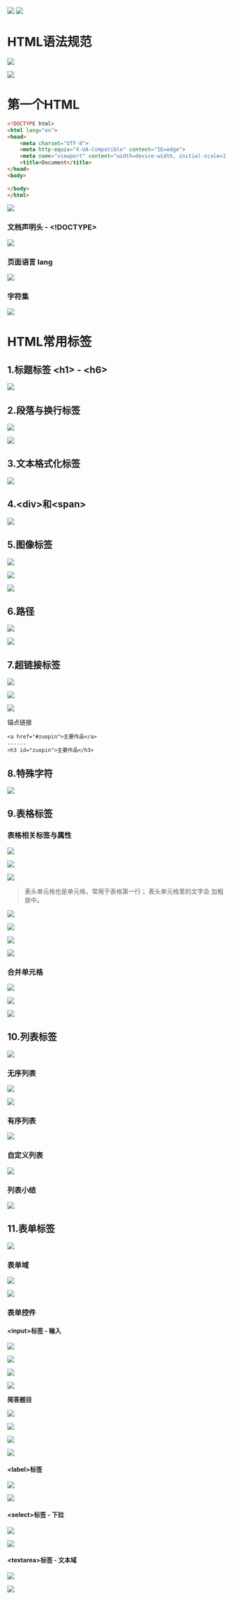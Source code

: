 ![](media_002/001_1.png)
![](media_002/001_2.png)

# HTML语法规范

![](media_002/002.png)

![](media_002/003.png)


# 第一个HTML

```html
<!DOCTYPE html>
<html lang="en">
<head>
    <meta charset="UTF-8">
    <meta http-equiv="X-UA-Compatible" content="IE=edge">
    <meta name="viewport" content="width=device-width, initial-scale=1.0">
    <title>Document</title>
</head>
<body>
    
</body>
</html>
```

![](media_002/004.png)

### 文档声明头 - \<!DOCTYPE>

![](media_002/005.png)

### 页面语言 lang

![](media_002/006.png)

### 字符集

![](media_002/007.png)

# HTML常用标签

## 1.标题标签 \<h1> - \<h6>

![](media_002/008.png)

## 2.段落与换行标签

![](media_002/009.png)

![](media_002/010.png)

## 3.文本格式化标签

![](media_002/011.png)


## 4.\<div>和\<span>

![](media_002/012.png)

## 5.图像标签

![](media_002/013.png)

![](media_002/014.png)

![](media_002/015.png)

## 6.路径

![](media_002/016.png)

![](media_002/017.png)

## 7.超链接标签

![](media_002/018.png)

![](media_002/019.png)

![](media_002/020.png)

锚点链接
```
<a href="#zuopin">主要作品</a>
......
<h3 id="zuopin">主要作品</h3>
```

## 8.特殊字符

![](media_002/021.png)


## 9.表格标签

### 表格相关标签与属性

![](media_002/022.png)

![](media_002/023.png)

![](media_002/024.png)


> 表头单元格也是单元格，常用于表格第一行；
> 表头单元格里的文字会 加粗 居中。

![](media_002/025.png)

![](media_002/026.png)

![](media_002/027.png)

![](media_002/028.png)

### 合并单元格

![](media_002/029.png)

![](media_002/030.png)

![](media_002/031.png)


## 10.列表标签

![](media_002/032.png)

### 无序列表

![](media_002/033.png)

![](media_002/034.png)


### 有序列表

![](media_002/035.png)

### 自定义列表

![](media_002/036.png)

### 列表小结

![](media_002/037.png)


## 11.表单标签

![](media_002/038.png)

### 表单域

![](media_002/039.png)

![](media_002/040.png)

### 表单控件

#### \<input>标签 - 输入

![](media_002/041.png)

![](media_002/042.png)

![](media_002/043.png)

![](media_002/044.png)

**简答题目**

![](media_002/045.png)

![](media_002/046.png)

![](media_002/047.png)

![](media_002/048.png)

#### \<label>标签

![](media_002/049.png)

![](media_002/050.png)

#### \<select>标签 - 下拉

![](media_002/051.png)

![](media_002/052.png)

#### \<textarea>标签 - 文本域

![](media_002/053.png)

![](media_002/054.png)













